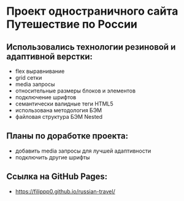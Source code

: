 # **Проект одностраничного сайта Путешествие по России**
## Использовались технологии резиновой и адаптивной верстки:
* flex выравнивание
* grid сетки
* media запросы
* относительные размеры блоков и элементов
* подключение шрифтов
* семантически валидные теги HTML5
* использована методология БЭМ
* файловая структура БЭМ Nested
## Планы по доработке проекта:
* добавить media запросы для лучшей адаптивности
* подключить другие шрифты
## Ссылка на GitHub Pages:
* https://filippp0.github.io/russian-travel/ 